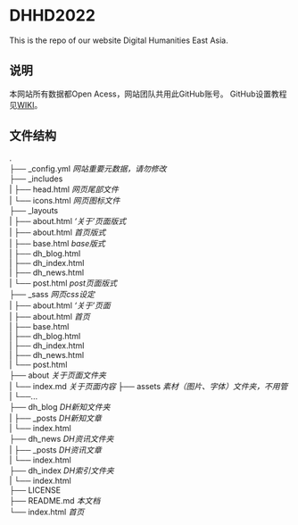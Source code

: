 # DHHD2022
This is the repo of our website Digital Humanities East Asia.

## 说明
本网站所有数据都Open Acess，网站团队共用此GitHub账号。
GitHub设置教程见[WIKI](https://github.com/DHHD2022/DHHD2022.GitHub.io/wiki/%E7%94%A8GitHub-Desktop%E5%90%8C%E6%AD%A5%E7%BD%91%E7%AB%99%E6%95%B0%E6%8D%AE)。

## 文件结构
.    
├── _config.yml *网站重要元数据，请勿修改*       
├── _includes    
 \|   ├── head.html *网页尾部文件*    
 |   └── icons.html *网页图标文件*    
├── _layouts    
|   ├── about.html *‘关于’页面版式*    
|   ├── about.html *首页版式*    
|   ├── base.html *base版式*    
|   ├── dh_blog.html    
|   ├── dh_index.html    
|   ├── dh_news.html    
|   └── post.html *post页面版式*    
├── _sass *网页css设定*    
|   ├── about.html *‘关于’页面*    
|   ├── about.html *首页*    
|   ├── base.html    
|   ├── dh_blog.html    
|   ├── dh_index.html    
|   ├── dh_news.html    
|   └── post.html    
├── about *关于页面文件夹*        
|   └── index.md *关于页面内容*
├── assets *素材（图片、字体）文件夹，不用管*    
|   └──...       
├── dh_blog *DH新知文件夹*    
|   ├── _posts *DH新知文章*    
|   └── index.html    
├── dh_news *DH资讯文件夹*    
|   ├── _posts *DH资讯文章*    
|   └── index.html    
├── dh_index *DH索引文件夹*    
|   └── index.html     
├── LICENSE    
├── README.md *本文档*    
└── index.html *首页*    
